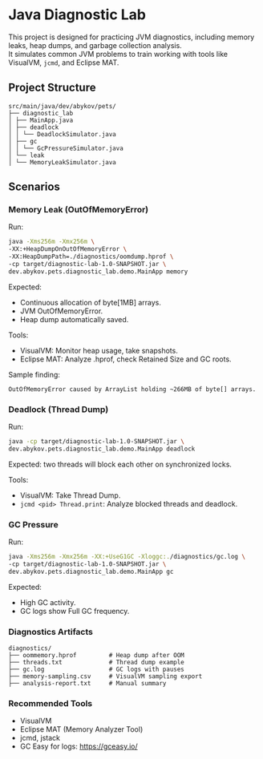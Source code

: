 # Java Diagnostic Lab

This project is designed for practicing JVM diagnostics, including memory leaks, heap dumps, and garbage collection analysis.  
It simulates common JVM problems to train working with tools like VisualVM, `jcmd`, and Eclipse MAT.

## Project Structure

```
src/main/java/dev/abykov/pets/
├── diagnostic_lab
│ ├── MainApp.java
│ ├── deadlock
│ │ └── DeadlockSimulator.java
│ ├── gc
│ │ └── GcPressureSimulator.java
│ └── leak
│ └── MemoryLeakSimulator.java
```

## Scenarios

### Memory Leak (OutOfMemoryError)

Run:
```bash
java -Xms256m -Xmx256m \
-XX:+HeapDumpOnOutOfMemoryError \
-XX:HeapDumpPath=./diagnostics/oomdump.hprof \
-cp target/diagnostic-lab-1.0-SNAPSHOT.jar \
dev.abykov.pets.diagnostic_lab.demo.MainApp memory
```
Expected:

- Continuous allocation of byte[1MB] arrays.
- JVM OutOfMemoryError.
- Heap dump automatically saved.

Tools:

- VisualVM: Monitor heap usage, take snapshots.
- Eclipse MAT: Analyze .hprof, check Retained Size and GC roots.

Sample finding:
```shell
OutOfMemoryError caused by ArrayList holding ~266MB of byte[] arrays.
```

### Deadlock (Thread Dump)

Run:
```bash
java -cp target/diagnostic-lab-1.0-SNAPSHOT.jar \
dev.abykov.pets.diagnostic_lab.demo.MainApp deadlock
```
Expected: two threads will block each other on synchronized locks.

Tools:
- VisualVM: Take Thread Dump.
- `jcmd <pid> Thread.print`: Analyze blocked threads and deadlock.

###  GC Pressure

Run:
```bash
java -Xms256m -Xmx256m -XX:+UseG1GC -Xloggc:./diagnostics/gc.log \
-cp target/diagnostic-lab-1.0-SNAPSHOT.jar \
dev.abykov.pets.diagnostic_lab.demo.MainApp gc
```

Expected:
- High GC activity.
- GC logs show Full GC frequency.

### Diagnostics Artifacts
```
diagnostics/
├── oommemory.hprof         # Heap dump after OOM
├── threads.txt             # Thread dump example
├── gc.log                  # GC logs with pauses
├── memory-sampling.csv     # VisualVM sampling export
├── analysis-report.txt     # Manual summary
```
###  Recommended Tools

- VisualVM
- Eclipse MAT (Memory Analyzer Tool)
-  jcmd, jstack
- GC Easy for logs: https://gceasy.io/
